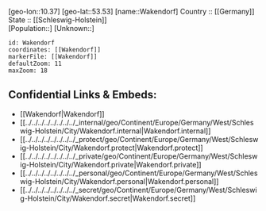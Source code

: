 ﻿---
location: [53.53,10.37] 
mapzoom: [7,12] 
mapmarker: city 
type: City
tags:
- geo/City


SpocWebEntityId: 35395
isDeleted: false
confidential: public

---
[geo-lon::10.37] 
[geo-lat::53.53] 
[name::Wakendorf] 
Country :: [[Germany]]  
State :: [[Schleswig-Holstein]]  
[Population::] 
[Unknown::] 


```leaflet
id: Wakendorf
coordinates: [[Wakendorf]] 
markerFile: [[Wakendorf]] 
defaultZoom: 11 
maxZoom: 18
```


## Confidential Links & Embeds: 
- [[Wakendorf|Wakendorf]]  
- [[../../../../../../../../_internal/geo/Continent/Europe/Germany/West/Schleswig-Holstein/City/Wakendorf.internal|Wakendorf.internal]] 
- [[../../../../../../../../_protect/geo/Continent/Europe/Germany/West/Schleswig-Holstein/City/Wakendorf.protect|Wakendorf.protect]] 
- [[../../../../../../../../_private/geo/Continent/Europe/Germany/West/Schleswig-Holstein/City/Wakendorf.private|Wakendorf.private]] 
- [[../../../../../../../../_personal/geo/Continent/Europe/Germany/West/Schleswig-Holstein/City/Wakendorf.personal|Wakendorf.personal]] 
- [[../../../../../../../../_secret/geo/Continent/Europe/Germany/West/Schleswig-Holstein/City/Wakendorf.secret|Wakendorf.secret]] 

